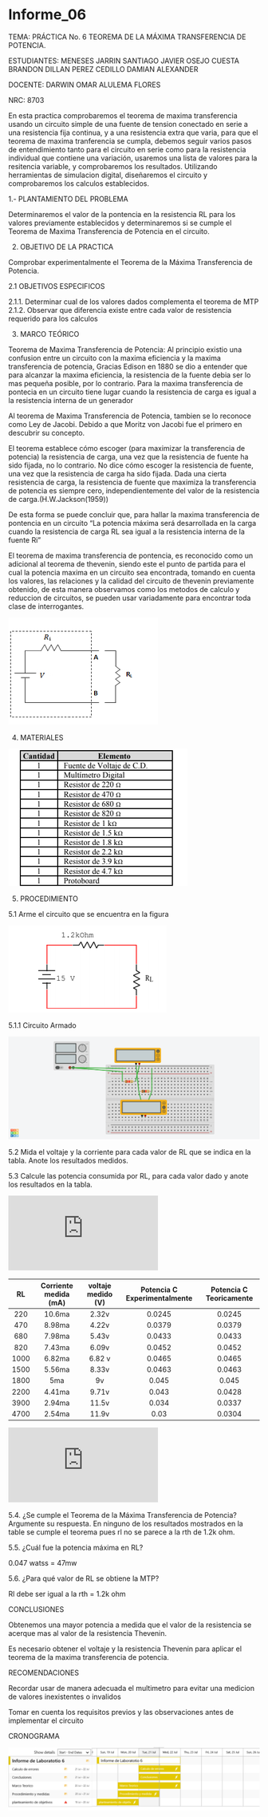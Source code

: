 # Informe_06

TEMA: PRÁCTICA No. 6 TEOREMA DE LA MÁXIMA TRANSFERENCIA DE POTENCIA.

ESTUDIANTES:  MENESES JARRIN SANTIAGO JAVIER OSEJO CUESTA BRANDON DILLAN PEREZ CEDILLO DAMIAN ALEXANDER 
    
DOCENTE: DARWIN OMAR ALULEMA FLORES 
 
NRC:  8703

En esta practica comprobaremos el teorema de maxima transferencia usando un circuito simple de una fuente de tension conectado en serie a una resistencia fija continua, y a una resistencia extra que varia, para que el teorema de maxima tranferencia se cumpla, debemos seguir varios pasos de entendimiento tanto para el circuito en serie como para la resistencia individual que contiene una variación, usaremos una lista de valores para la resitencia variable, y comprobaremos los resultados. Utilizando herramientas de simulacion digital, diseñaremos el circuito y comprobaremos los calculos establecidos.

1.- PLANTAMIENTO DEL PROBLEMA	

Determinaremos el valor de la pontencia en la resistencia RL para los valores previamente establecidos y determinaremos si se cumple el Teorema de Maxima Transferencia de Potencia en el circuito.

2. OBJETIVO DE LA PRACTICA

Comprobar experimentalmente el Teorema de la Máxima Transferencia de Potencia.

2.1 OBJETIVOS ESPECIFICOS

2.1.1. Determinar cual de los valores dados complementa el teorema de MTP
2.1.2. Observar que diferencia existe entre cada valor de resistencia requerido para los calculos

3. MARCO TEÓRICO

Teorema de Maxima Transferencia de Potencia:
Al principio existio una confusion entre un circuito con la maxima eficiencia y la maxima transferencia de potencia, Gracias  Edison en 1880 se dio a entender que para alcanzar la maxima eficiencia, la resistencia de la fuente debia ser lo mas pequeña posible, por lo contrario. Para la maxima transferencia de pontecia en un circuito tiene lugar cuando la resistencia de carga es igual a la resistencia interna de un generador

Al teorema de Maxima Transferencia de Potencia, tambien se lo reconoce como Ley de Jacobi. Debido a que Moritz von Jacobi fue el primero en descubrir su concepto.

El teorema establece cómo escoger (para maximizar la transferencia de potencia) la resistencia de carga, una vez que la resistencia de fuente ha sido fijada, no lo contrario. No dice cómo escoger la resistencia de fuente, una vez que la resistencia de carga ha sido fijada. Dada una cierta resistencia de carga, la resistencia de fuente que maximiza la transferencia de potencia es siempre cero, independientemente del valor de la resistencia de carga.(H.W.Jackson(1959))

De esta forma se puede concluir que, para hallar la maxima transferencia de pontencia en un circuito “La potencia máxima será desarrollada en la carga
cuando la resistencia de carga RL sea igual a la resistencia interna de la fuente Ri”

El teorema de maxima transferencia de pontencia, es reconocido como un adicional al teorema de thevenin, siendo este el punto de partida para el cual la potencia maxima en un circuito sea encontrada, tomando en cuenta los valores, las relaciones y la calidad del circuito de thevenin previamente obtenido, de esta manera observamos como los metodos de calculo y reduccion de circuitos, se pueden usar variadamente para encontrar toda clase de interrogantes.

![Teorema de Maxima Transferencia](https://github.com/Damian-A-Perez/Informe_06/blob/master/Img/transferencia.jpg)


4. MATERIALES

![Materiales](https://github.com/Damian-A-Perez/Informe_06/blob/master/Img/2020-07-21%20(5).png)

5. PROCEDIMIENTO

5.1 Arme el circuito que se encuentra en la figura

![Circuito A Armar](https://github.com/Damian-A-Perez/Informe_06/blob/master/Img/2020-07-21%20(4).png)

5.1.1 Circuito Armado

![Ci](https://github.com/Damian-A-Perez/Informe_06/blob/master/Img/Dazzling%20Snaget-Waasa.png)

5.2 Mida el voltaje y la corriente para cada valor de RL que se indica en la tabla. Anote los resultados medidos.

5.3 Calcule las potencia consumida por RL, para cada valor dado y anote los resultados en la tabla.

![Cálculos lab 6](https://github.com/Damian-A-Perez/Informe_06/blob/master/Anexos/C%C3%A1lculos%20lab%206.pdf)

|   RL   |Corriente medida (mA)| voltaje medido (V) |Potencia C Experimentalmente| Potencia C Teoricamente|
|:---: |  :---:  | :---:  | :---:   |:---:     |
|220 | 10.6ma | 2.32v| 0.0245|0.0245|
|470 |  8.98ma | 4.22v| 0.0379|0.0379|
|680 |  7.98ma  |5.43v|0.0433|0.0433|
|820 |   7.43ma  | 6.09v|0.0452|0.0452|
|1000  | 6.82ma | 6.82 v| 0.0465|0.0465|
|1500 |   5.56ma | 8.33v|0.0463|0.0463|
|1800    | 5ma  | 9v| 0.045|0.045|
|2200|  4.41ma| 9.71v|0.043|0.0428|
|3900|  2.94ma|  11.5v|0.034|0.0337|
|4700 |   2.54ma  | 11.9v |0.03|0.0304|

![Cálculo del error lab 6](https://github.com/Damian-A-Perez/Informe_06/blob/master/Anexos/C%C3%A1lculo%20del%20error%20lab%206.pdf)

5.4. ¿Se cumple el Teorema de la Máxima Transferencia de Potencia? Argumente su
respuesta.
En ninguno de los resultados mostrados en la table se cumple el teorema pues rl no se parece a la rth de 1.2k ohm. 

5.5. ¿Cuál fue la potencia máxima en RL? 

0.047 watss = 47mw


5.6. ¿Para qué valor de RL se obtiene la MTP?

Rl debe ser igual a la rth = 1.2k ohm

CONCLUSIONES

Obtenemos una mayor potencia a medida que el valor de la resistencia se acerque mas al valor de la resistencia Thevenin.

Es necesario obtener el voltaje y la resistencia Thevenin para aplicar el teorema de la maxima transferencia de potencia.

RECOMENDACIONES

Recordar usar de manera adecuada el multimetro para evitar una medicion de valores inexistentes o invalidos

Tomar en cuenta los requisitos previos y las observaciones antes de implementar el circuito

CRONOGRAMA

![CRONO6](https://github.com/Damian-A-Perez/Informe_06/blob/master/Img/cronograma%20l6.png)



